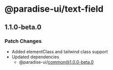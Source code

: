 # @paradise-ui/text-field

## 1.1.0-beta.0

### Patch Changes

- Added elementClass and tailwind class support
- Updated dependencies
  - @paradise-ui/common@1.0.0-beta.0
